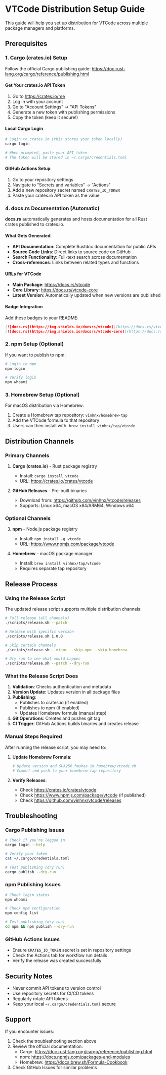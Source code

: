 # VTCode Distribution Setup Guide

This guide will help you set up distribution for VTCode across multiple package managers and platforms.

## Prerequisites

### 1. Cargo (crates.io) Setup

Follow the official Cargo publishing guide: https://doc.rust-lang.org/cargo/reference/publishing.html

#### Get Your crates.io API Token

1. Go to https://crates.io/me
2. Log in with your account
3. Go to "Account Settings" → "API Tokens"
4. Generate a new token with publishing permissions
5. Copy the token (keep it secure!)

#### Local Cargo Login

```bash
# Login to crates.io (this stores your token locally)
cargo login

# When prompted, paste your API token
# The token will be stored in ~/.cargo/credentials.toml
```

#### GitHub Actions Setup

1. Go to your repository settings
2. Navigate to "Secrets and variables" → "Actions"
3. Add a new repository secret named `CRATES_IO_TOKEN`
4. Paste your crates.io API token as the value

### 4. docs.rs Documentation (Automatic)

**docs.rs** automatically generates and hosts documentation for all Rust crates published to crates.io.

#### What Gets Generated

-   **API Documentation**: Complete Rustdoc documentation for public APIs
-   **Source Code Links**: Direct links to source code on GitHub
-   **Search Functionality**: Full-text search across documentation
-   **Cross-references**: Links between related types and functions

#### URLs for VTCode

-   **Main Package**: https://docs.rs/vtcode
-   **Core Library**: https://docs.rs/vtcode-core
-   **Latest Version**: Automatically updated when new versions are published

#### Badge Integration

Add these badges to your README:

```markdown
[![docs.rs](https://img.shields.io/docsrs/vtcode)](https://docs.rs/vtcode)
[![docs.rs](https://img.shields.io/docsrs/vtcode-core)](https://docs.rs/vtcode-core)
```

### 2. npm Setup (Optional)

If you want to publish to npm:

```bash
# Login to npm
npm login

# Verify login
npm whoami
```

### 3. Homebrew Setup (Optional)

For macOS distribution via Homebrew:

1. Create a Homebrew tap repository: `vinhnx/homebrew-tap`
2. Add the VTCode formula to that repository
3. Users can then install with: `brew install vinhnx/tap/vtcode`

## Distribution Channels

### Primary Channels

1. **Cargo (crates.io)** - Rust package registry

    - Install: `cargo install vtcode`
    - URL: https://crates.io/crates/vtcode

2. **GitHub Releases** - Pre-built binaries
    - Download from: https://github.com/vinhnx/vtcode/releases
    - Supports: Linux x64, macOS x64/ARM64, Windows x64

### Optional Channels

3. **npm** - Node.js package registry

    - Install: `npm install -g vtcode`
    - URL: https://www.npmjs.com/package/vtcode

4. **Homebrew** - macOS package manager
    - Install: `brew install vinhnx/tap/vtcode`
    - Requires separate tap repository

## Release Process

### Using the Release Script

The updated release script supports multiple distribution channels:

```bash
# Full release (all channels)
./scripts/release.sh --patch

# Release with specific version
./scripts/release.sh 1.0.0

# Skip certain channels
./scripts/release.sh --minor --skip-npm --skip-homebrew

# Dry run to see what would happen
./scripts/release.sh --patch --dry-run
```

### What the Release Script Does

1. **Validation**: Checks authentication and metadata
2. **Version Update**: Updates version in all package files
3. **Publishing**:
    - Publishes to crates.io (if enabled)
    - Publishes to npm (if enabled)
    - Updates Homebrew formula (manual step)
4. **Git Operations**: Creates and pushes git tag
5. **CI Trigger**: GitHub Actions builds binaries and creates release

### Manual Steps Required

After running the release script, you may need to:

1. **Update Homebrew Formula**:

    ```bash
    # Update version and SHA256 hashes in homebrew/vtcode.rb
    # Commit and push to your homebrew-tap repository
    ```

2. **Verify Releases**:
    - Check https://crates.io/crates/vtcode
    - Check https://www.npmjs.com/package/vtcode (if published)
    - Check https://github.com/vinhnx/vtcode/releases

## Troubleshooting

### Cargo Publishing Issues

```bash
# Check if you're logged in
cargo login --help

# Verify your token
cat ~/.cargo/credentials.toml

# Test publishing (dry run)
cargo publish --dry-run
```

### npm Publishing Issues

```bash
# Check login status
npm whoami

# Check npm configuration
npm config list

# Test publishing (dry run)
cd npm && npm publish --dry-run
```

### GitHub Actions Issues

-   Ensure `CRATES_IO_TOKEN` secret is set in repository settings
-   Check the Actions tab for workflow run details
-   Verify the release was created successfully

## Security Notes

-   Never commit API tokens to version control
-   Use repository secrets for CI/CD tokens
-   Regularly rotate API tokens
-   Keep your local `~/.cargo/credentials.toml` secure

## Support

If you encounter issues:

1. Check the troubleshooting section above
2. Review the official documentation:
    - Cargo: https://doc.rust-lang.org/cargo/reference/publishing.html
    - npm: https://docs.npmjs.com/packages-and-modules
    - Homebrew: https://docs.brew.sh/Formula-Cookbook
3. Check GitHub Issues for similar problems
